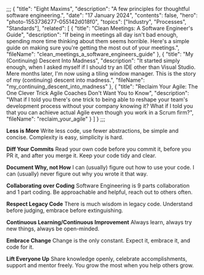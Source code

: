 ;;;
{
	"title": "Eight Maxims",
	"description": "A few principles for thoughtful software engineering.",
	"date": "17 January 2024",
	"contents": false,
	"hero": "photo-1553736277-055142d018f0",
    "topics": ["Industry", "Processes", "Standards"],
    "related": [
		{ "title": "Clean Meetings: A Software Engineer's Guide", "description": "If being in meetings all day isn't bad enough, spending more time thinking about them seems horrible. Here's a simple guide on making sure you're getting the most out of your meetings.", "fileName": "clean_meetings_a_software_engineers_guide" },
		{ "title": "My (Continuing) Descent Into Madness", "description": "It started simply enough, when I asked myself if I should try an IDE other than Visual Studio. Mere months later, I'm now using a tiling window manager. This is the story of my (continuing) descent into madness.", "fileName": "my_continuing_descent_into_madness" },
		{ "title": "Reclaim Your Agile: The One Clever Trick Agile Coaches Don't Want You to Know", "description": "What if I told you there's one trick to being able to reshape your team's development process without your company knowing it? What if I told you that you can achieve actual Agile even though you work in a Scrum firm?", "fileName": "reclaim_your_agile" }
    ]
}
;;;

**Less is More** Write less code, use fewer abstractions, be simple and concise. Complexity is easy, simplicity is hard.

**Diff Your Commits** Read your own code before you commit it, before you PR it, and after you merge it. Keep your code tidy and clear.

**Document Why, not How** I can (usually) figure out how to use your code. I can (usually) never figure out why you wrote it that way.

**Collaborating over Coding** Software Engineering is 9 parts collaboration and 1 part coding. Be approachable and helpful, reach out to others often.

**Respect Legacy Code** There is much wisdom in legacy code. Understand before judging, embrace before extinguishing.

**Continuous Learning/Continuous Improvement** Always learn, always try new things, always be open-minded.

**Embrace Change** Change is the only constant. Expect it, embrace it, and code for it.

**Lift Everyone Up** Share knowledge openly, celebrate accomplishments, support and mentor freely. You grow the most when you help others grow.
